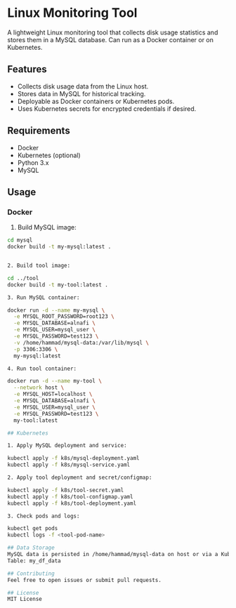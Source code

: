 # Linux Monitoring Tool

A lightweight Linux monitoring tool that collects disk usage statistics and stores them in a MySQL database. Can run as a Docker container or on Kubernetes.

## Features

- Collects disk usage data from the Linux host.
- Stores data in MySQL for historical tracking.
- Deployable as Docker containers or Kubernetes pods.
- Uses Kubernetes secrets for encrypted credentials if desired.

## Requirements

- Docker  
- Kubernetes (optional)  
- Python 3.x  
- MySQL  

## Usage

### Docker

1. Build MySQL image:
```bash
cd mysql
docker build -t my-mysql:latest .


2. Build tool image:

cd ../tool
docker build -t my-tool:latest .

3. Run MySQL container:

docker run -d --name my-mysql \
  -e MYSQL_ROOT_PASSWORD=root123 \
  -e MYSQL_DATABASE=alnafi \
  -e MYSQL_USER=mysql_user \
  -e MYSQL_PASSWORD=test123 \
  -v /home/hammad/mysql-data:/var/lib/mysql \
  -p 3306:3306 \
  my-mysql:latest

4. Run tool container:

docker run -d --name my-tool \
  --network host \
  -e MYSQL_HOST=localhost \
  -e MYSQL_DATABASE=alnafi \
  -e MYSQL_USER=mysql_user \
  -e MYSQL_PASSWORD=test123 \
  my-tool:latest

## Kubernetes

1. Apply MySQL deployment and service:

kubectl apply -f k8s/mysql-deployment.yaml
kubectl apply -f k8s/mysql-service.yaml

2. Apply tool deployment and secret/configmap:

kubectl apply -f k8s/tool-secret.yaml
kubectl apply -f k8s/tool-configmap.yaml
kubectl apply -f k8s/tool-deployment.yaml

3. Check pods and logs:

kubectl get pods
kubectl logs -f <tool-pod-name>

## Data Storage
MySQL data is persisted in /home/hammad/mysql-data on host or via a Kubernetes PersistentVolume.
Table: my_df_data

## Contributing
Feel free to open issues or submit pull requests.

## License
MIT License